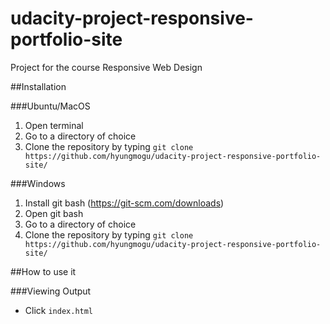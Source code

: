 # udacity-project-responsive-portfolio-site
Project for the course Responsive Web Design

##Installation

###Ubuntu/MacOS


1. Open terminal
2. Go to a directory of choice
3. Clone the repository by typing `git clone https://github.com/hyungmogu/udacity-project-responsive-portfolio-site/` 


###Windows


1. Install git bash (https://git-scm.com/downloads) 
2. Open git bash
3. Go to a directory of choice
4. Clone the repository by typing `git clone https://github.com/hyungmogu/udacity-project-responsive-portfolio-site/`


##How to use it

###Viewing Output
- Click `index.html`
